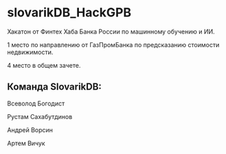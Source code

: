 # slovarikDB_HackGPB
Хакатон от Финтех Хаба Банка России по машинному обучению и ИИ.

1 место по направлению от ГазПромБанка по предсказанию стоимости недвижимости.

4 место в общем зачете.

## Команда SlovarikDB:

Всеволод Богодист

Рустам Сахабутдинов

Андрей Ворсин

Артем Вичук
